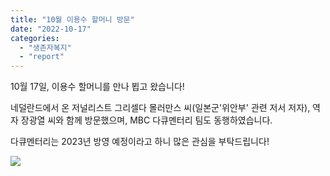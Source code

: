 ```yaml
---
title: "10월 이용수 할머니 방문"
date: "2022-10-17"
categories: 
  - "생존자복지"
  - "report"
---
```


10월 17일, 이용수 할머니를 만나 뵙고 왔습니다!

네덜란드에서 온 저널리스트 그리셀다 몰러만스 씨(일본군'위안부' 관련 저서 저자), 역자 장광열 씨와 함께 방문했으며, MBC 다큐멘터리 팀도 동행하였습니다.

다큐멘터리는 2023년 방영 예정이라고 하니 많은 관심을 부탁드립니다!  

![](https://womenandwar.net/kr/wp-content/uploads/2022/11/photo_2022-10-17_13-58-36-929x1024.jpg)
